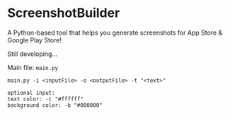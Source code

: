 # ScreenshotBuilder
A Python-based tool that helps you generate screenshots for App Store &amp; Google Play Store!

Still developing...

Main file: `main.py`

```
main.py -i <inputFile> -o <outputFile> -t "<text>"

optional input:
text color: -c "#ffffff"
background color: -b "#000000"
```
